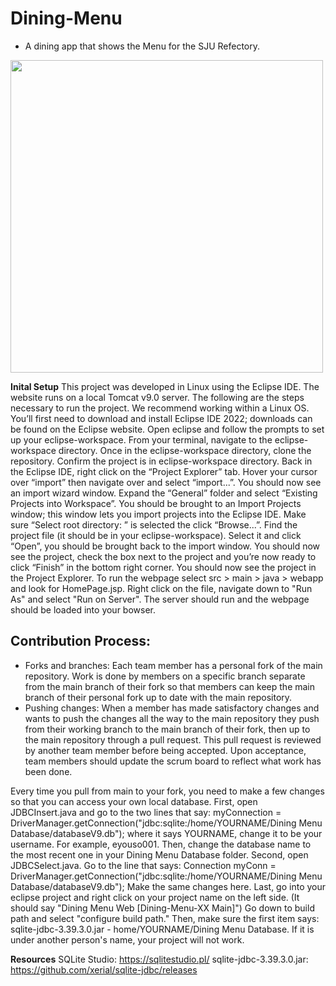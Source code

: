 # Dining-Menu
* A dining app that shows the Menu for the SJU Refectory.
<img src="https://user-images.githubusercontent.com/99437824/200611344-6d233ac1-f358-4d5d-a3b3-52ef4b656e55.png" width= "500" height = "500">

**Inital Setup**
  This project was developed in Linux using the Eclipse IDE. The website runs on a local Tomcat v9.0 server. The following are the steps necessary to run the project. We recommend working within a Linux OS. You’ll first need to download and install Eclipse IDE 2022; downloads can be found on the Eclipse website. Open eclipse and follow the prompts to set up your eclipse-workspace. From your terminal, navigate to the eclipse-workspace directory. Once in the eclipse-workspace directory, clone the repository. Confirm the project is in eclipse-workspace directory. Back in the Eclipse IDE, right click on the “Project Explorer” tab. Hover your cursor over “import” then navigate over and select “import...”. You should now see an import wizard window. Expand the “General” folder and select “Existing Projects into Workspace”. You should be brought to an Import Projects window; this window lets you import projects into the Eclipse IDE. Make sure “Select root directory: ” is selected the click “Browse...”. Find the project file (it should be in your eclipse-workspace). Select it and click “Open”, you should be brought back to the import window. You should now see the project, check the box next to the project and you’re now ready to click “Finish” in the bottom right corner. You should now see the project in the Project Explorer. To run the webpage select src > main > java > webapp and look for HomePage.jsp. Right click on the file, navigate down to "Run As" and select "Run on Server". The server should run and the webpage should be loaded into your bowser.  

## Contribution Process:
* Forks and branches: Each team member has a personal fork of the main repository. Work is done by members on a specific branch separate from the main branch of their fork so that members can keep the main branch of their personal fork up to date with the main repository.
* Pushing changes: When a member has made satisfactory changes and wants to push the changes all the way to the main repository they push from their working branch to the main branch of their fork, then up to the main repository through a pull request. This pull request is reviewed by another team member before being accepted. Upon acceptance, team members should update the scrum board to reflect what work has been done.

Every time you pull from main to your fork, you need to make a few changes so that you can access your own local database. 
First, open JDBCInsert.java and go to the two lines that say: myConnection = DriverManager.getConnection("jdbc:sqlite:/home/YOURNAME/Dining Menu Database/databaseV9.db"); where it says YOURNAME, change it to be your username. For example, eyouso001. Then, change the database name to the most recent one in your Dining Menu Database folder. 
Second, open JDBCSelect.java. Go to the line that says: Connection myConn = DriverManager.getConnection("jdbc:sqlite:/home/YOURNAME/Dining Menu Database/databaseV9.db");
Make the same changes here. 
Last, go into your eclipse project and right click on your project name on the left side. (It should say "Dining Menu Web [Dining-Menu-XX Main]") Go down to build path and select "configure build path." Then, make sure the first item says: sqlite-jdbc-3.39.3.0.jar - home/YOURNAME/Dining Menu Database. If it is under another person's name, your project will not work. 

**Resources**
SQLite Studio: https://sqlitestudio.pl/
sqlite-jdbc-3.39.3.0.jar: https://github.com/xerial/sqlite-jdbc/releases

